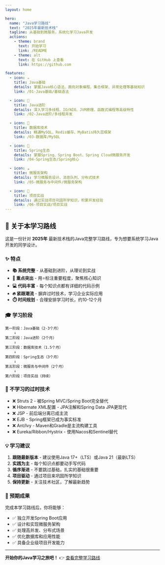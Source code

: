 ```yaml
---
layout: home

hero:
  name: "Java学习路线"
  text: "2025年最新技术栈"
  tagline: 从基础到微服务，系统化学习Java开发
  actions:
    - theme: brand
      text: 开始学习
      link: /README
    - theme: alt
      text: 在 GitHub 上查看
      link: https://github.com

features:
  - icon: ☕
    title: Java基础
    details: 掌握Java核心语法、面向对象编程、集合框架、异常处理等基础知识
    link: /01-Java基础/基础语法

  - icon: 🚀
    title: Java进阶
    details: 深入学习多线程、IO/NIO、JVM原理、函数式编程等高级特性
    link: /02-Java进阶/多线程并发

  - icon: 💾
    title: 数据库技术
    details: 精通MySQL、Redis缓存、MyBatis持久层框架
    link: /03-数据库/MySQL

  - icon: 🌱
    title: Spring生态
    details: 掌握Spring、Spring Boot、Spring Cloud微服务开发
    link: /04-Spring生态/Spring核心

  - icon: ☁️
    title: 微服务架构
    details: 学习微服务设计、消息队列、分布式技术
    link: /05-微服务与中间件/微服务架构

  - icon: 💼
    title: 项目实战
    details: 通过实战项目巩固所学知识，积累开发经验
    link: /06-项目实战/项目实战
---
```


## 📖 关于本学习路线

这是一份针对 **2025年** 最新技术栈的Java完整学习路线，专为想要系统学习Java开发的同学设计。

### ✨ 特点

- **📚 系统完整** - 从基础到进阶，从理论到实战
- **🎯 重点突出** - 用⭐标注重要程度，聚焦核心知识
- **💻 代码丰富** - 每个知识点都有详细的代码示例
- **🔥 紧跟潮流** - 摒弃过时技术，学习企业实际应用
- **⏱️ 时间规划** - 合理安排学习时长，约10-12个月

### 🎓 学习阶段

```
第一阶段：Java基础（2-3个月）
    ↓
第二阶段：Java进阶（2个月）
    ↓
第三阶段：数据库技术（1.5个月）
    ↓
第四阶段：Spring生态（3个月）
    ↓
第五阶段：微服务与中间件（2个月）
    ↓
第六阶段：项目实战（持续）
```

### 🚫 不学习的过时技术

- ❌ Struts 2 - 被Spring MVC/Spring Boot完全替代
- ❌ Hibernate XML配置 - JPA注解和Spring Data JPA更现代
- ❌ JSP - 前后端分离已成主流
- ❌ EJB - Spring框架已成为事实标准
- ❌ Ant/Ivy - Maven和Gradle是主流构建工具
- ❌ Eureka/Ribbon/Hystrix - 使用Nacos和Sentinel替代

### 💡 学习建议

1. **跟随最新版本** - 建议使用Java 17+（LTS）或Java 21（最新LTS）
2. **实践为主** - 每个知识点都要动手写代码
3. **循序渐进** - 不要跳过基础，扎实的基础很重要
4. **项目驱动** - 通过项目来巩固所学知识
5. **保持更新** - 关注技术社区，了解最新趋势

### 🎯 预期成果

完成本学习路线后，你将能够：

- ✅ 独立开发Spring Boot应用
- ✅ 设计和实现微服务架构
- ✅ 处理高并发、分布式场景
- ✅ 优化数据库和应用性能
- ✅ 具备企业级项目开发能力

---

**开始你的Java学习之旅吧！** 👉 [查看完整学习路线](/README)
